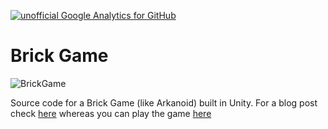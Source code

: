 [![unofficial Google Analytics for GitHub](https://gaforgithub.azurewebsites.net/api?repo=BrickGameUnity)](https://github.com/dgkanatsios/gaforgithub)

# Brick Game

![BrickGame](https://i0.wp.com/www.studentguru.gr/cfs-file/__key/communityserver-blogs-components-weblogfiles/00-00-00-00-89-metablogapi/image_5F00_171EE185.png?zoom=2)

Source code for a Brick Game (like Arkanoid) built in Unity. For a blog post check [here](https://dgkanatsios.com/2014/06/30/brick-game-like-arkanoid-tutorial-in-unity-source-code-included-3/) whereas you can play the game [here](http://unitysamples.azurewebsites.net/BrickGame.html)
